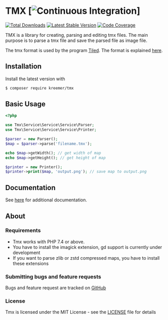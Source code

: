 # TMX [![Continuous Integration](https://github.com/kreemer/tmx/actions/workflows/continuous-integration.yaml/badge.svg?branch=main)]

[![Total Downloads](https://img.shields.io/packagist/dt/kreemer/tmx.svg)](https://packagist.org/packages/kreemer/tmx)
[![Latest Stable Version](https://img.shields.io/packagist/v/kreemer/tmx.svg)](https://packagist.org/packages/kreemer/tmx)
[![Code Coverage](https://img.shields.io/codecov/c/github/kreemer/tmx)](https://app.codecov.io/gh/kreemer/tmx)

TMX is a library for creating, parsing and editing tmx files. The main purpose is to parse a tmx file and save the
parsed file as image file.

The tmx format is used by the program [Tiled](https://www.mapeditor.org). The format is
explained [here](https://doc.mapeditor.org/en/stable/reference/tmx-map-format/).

## Installation

Install the latest version with

```bash
$ composer require kreemer/tmx
```

## Basic Usage

```php
<?php

use Tmx\Service\Service\Service\Parser;
use Tmx\Service\Service\Service\Printer;

$parser = new Parser();
$map = $parser->parse('filename.tmx');

echo $map->getWidth(); // get width of map
echo $map->getHeight(); // get height of map

$printer = new Printer();
$printer->print($map, 'output.png'); // save map to output.png
```

## Documentation

See [here](https://kreemer.github.io/tmx) for additional documentation.

## About

### Requirements

- Tmx works with PHP 7.4 or above.
- You have to install the imagick extension, gd support is currently under development
- If you want to parse zlib or zstd compressed maps, you have to install these extensions

### Submitting bugs and feature requests

Bugs and feature request are tracked on [GitHub](https://github.com/kreemer/tmx/issues)

### License

Tmx is licensed under the MIT License - see the [LICENSE](LICENSE) file for details


